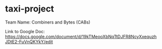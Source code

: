 # taxi-project
Team Name: Combiners and Bytes (CABs)

Link to Google Doc: https://docs.google.com/document/d/19kTMeooXbNqTtDJFR8NcyXxequzhJDtE2-FuVnQKYkY/edit

